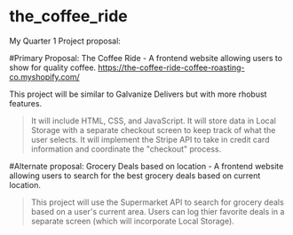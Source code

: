 # the_coffee_ride
My Quarter 1 Project proposal:

#Primary Proposal:
The Coffee Ride - A frontend website allowing users to show for quality coffee. 
https://the-coffee-ride-coffee-roasting-co.myshopify.com/

This project will be similar to Galvanize Delivers but with more rhobust features.

> It will include HTML, CSS, and JavaScript. It will store data in Local Storage with a separate checkout screen to keep track of what the user selects. It will implement the Stripe API to take in credit card information and coordinate the "checkout" process.


#Alternate proposal:
Grocery Deals based on location - A frontend website allowing users to search for the best grocery deals based on current location.

> This project will use the Supermarket API to search for grocery deals based on a user's current area. Users can log thier favorite deals in a separate screen (which will incorporate Local Storage).

